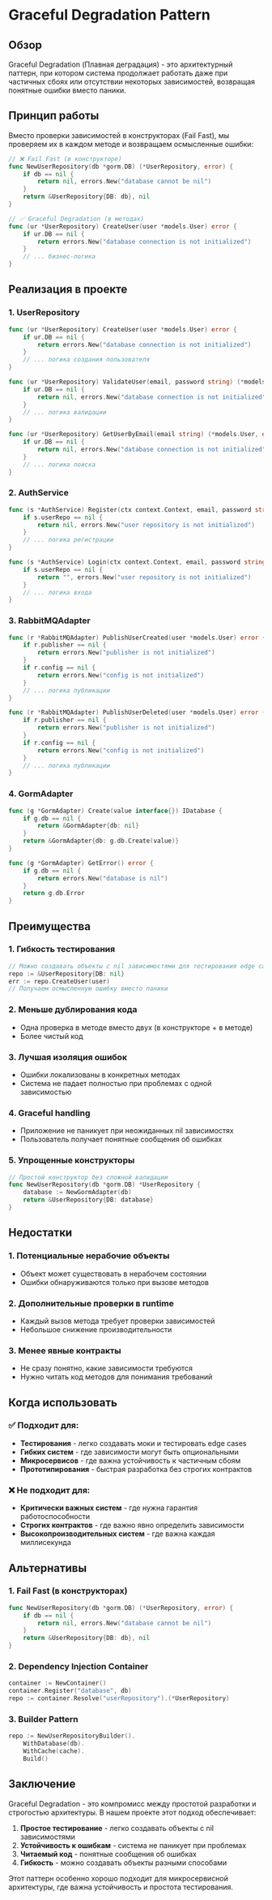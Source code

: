 # Graceful Degradation Pattern

## Обзор

Graceful Degradation (Плавная деградация) - это архитектурный паттерн, при котором система продолжает работать даже при частичных сбоях или отсутствии некоторых зависимостей, возвращая понятные ошибки вместо паники.

## Принцип работы

Вместо проверки зависимостей в конструкторах (Fail Fast), мы проверяем их в каждом методе и возвращаем осмысленные ошибки:

```go
// ❌ Fail Fast (в конструкторе)
func NewUserRepository(db *gorm.DB) (*UserRepository, error) {
    if db == nil {
        return nil, errors.New("database cannot be nil")
    }
    return &UserRepository{DB: db}, nil
}

// ✅ Graceful Degradation (в методах)
func (ur *UserRepository) CreateUser(user *models.User) error {
    if ur.DB == nil {
        return errors.New("database connection is not initialized")
    }
    // ... бизнес-логика
}
```

## Реализация в проекте

### 1. UserRepository
```go
func (ur *UserRepository) CreateUser(user *models.User) error {
    if ur.DB == nil {
        return errors.New("database connection is not initialized")
    }
    // ... логика создания пользователя
}

func (ur *UserRepository) ValidateUser(email, password string) (*models.User, error) {
    if ur.DB == nil {
        return nil, errors.New("database connection is not initialized")
    }
    // ... логика валидации
}

func (ur *UserRepository) GetUserByEmail(email string) (*models.User, error) {
    if ur.DB == nil {
        return nil, errors.New("database connection is not initialized")
    }
    // ... логика поиска
}
```

### 2. AuthService
```go
func (s *AuthService) Register(ctx context.Context, email, password string) (*models.User, error) {
    if s.userRepo == nil {
        return nil, errors.New("user repository is not initialized")
    }
    // ... логика регистрации
}

func (s *AuthService) Login(ctx context.Context, email, password string) (string, error) {
    if s.userRepo == nil {
        return "", errors.New("user repository is not initialized")
    }
    // ... логика входа
}
```

### 3. RabbitMQAdapter
```go
func (r *RabbitMQAdapter) PublishUserCreated(user *models.User) error {
    if r.publisher == nil {
        return errors.New("publisher is not initialized")
    }
    if r.config == nil {
        return errors.New("config is not initialized")
    }
    // ... логика публикации
}

func (r *RabbitMQAdapter) PublishUserDeleted(user *models.User) error {
    if r.publisher == nil {
        return errors.New("publisher is not initialized")
    }
    if r.config == nil {
        return errors.New("config is not initialized")
    }
    // ... логика публикации
}
```

### 4. GormAdapter
```go
func (g *GormAdapter) Create(value interface{}) IDatabase {
    if g.db == nil {
        return &GormAdapter{db: nil}
    }
    return &GormAdapter{db: g.db.Create(value)}
}

func (g *GormAdapter) GetError() error {
    if g.db == nil {
        return errors.New("database is nil")
    }
    return g.db.Error
}
```

## Преимущества

### 1. **Гибкость тестирования**
```go
// Можно создавать объекты с nil зависимостями для тестирования edge cases
repo := &UserRepository{DB: nil}
err := repo.CreateUser(user)
// Получаем осмысленную ошибку вместо паники
```

### 2. **Меньше дублирования кода**
- Одна проверка в методе вместо двух (в конструкторе + в методе)
- Более чистый код

### 3. **Лучшая изоляция ошибок**
- Ошибки локализованы в конкретных методах
- Система не падает полностью при проблемах с одной зависимостью

### 4. **Graceful handling**
- Приложение не паникует при неожиданных nil зависимостях
- Пользователь получает понятные сообщения об ошибках

### 5. **Упрощенные конструкторы**
```go
// Простой конструктор без сложной валидации
func NewUserRepository(db *gorm.DB) *UserRepository {
    database := NewGormAdapter(db)
    return &UserRepository{DB: database}
}
```

## Недостатки

### 1. **Потенциальные нерабочие объекты**
- Объект может существовать в нерабочем состоянии
- Ошибки обнаруживаются только при вызове методов

### 2. **Дополнительные проверки в runtime**
- Каждый вызов метода требует проверки зависимостей
- Небольшое снижение производительности

### 3. **Менее явные контракты**
- Не сразу понятно, какие зависимости требуются
- Нужно читать код методов для понимания требований

## Когда использовать

### ✅ Подходит для:
- **Тестирования** - легко создавать моки и тестировать edge cases
- **Гибких систем** - где зависимости могут быть опциональными
- **Микросервисов** - где важна устойчивость к частичным сбоям
- **Прототипирования** - быстрая разработка без строгих контрактов

### ❌ Не подходит для:
- **Критически важных систем** - где нужна гарантия работоспособности
- **Строгих контрактов** - где важно явно определить зависимости
- **Высокопроизводительных систем** - где важна каждая миллисекунда

## Альтернативы

### 1. **Fail Fast (в конструкторах)**
```go
func NewUserRepository(db *gorm.DB) (*UserRepository, error) {
    if db == nil {
        return nil, errors.New("database cannot be nil")
    }
    return &UserRepository{DB: db}, nil
}
```

### 2. **Dependency Injection Container**
```go
container := NewContainer()
container.Register("database", db)
repo := container.Resolve("userRepository").(*UserRepository)
```

### 3. **Builder Pattern**
```go
repo := NewUserRepositoryBuilder().
    WithDatabase(db).
    WithCache(cache).
    Build()
```

## Заключение

Graceful Degradation - это компромисс между простотой разработки и строгостью архитектуры. В нашем проекте этот подход обеспечивает:

1. **Простое тестирование** - легко создавать объекты с nil зависимостями
2. **Устойчивость к ошибкам** - система не паникует при проблемах
3. **Читаемый код** - понятные сообщения об ошибках
4. **Гибкость** - можно создавать объекты разными способами

Этот паттерн особенно хорошо подходит для микросервисной архитектуры, где важна устойчивость и простота тестирования.